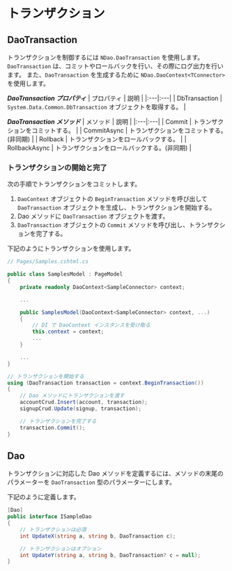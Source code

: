 # トランザクション


## DaoTransaction

トランザクションを制御するには `NDao.DaoTransaction` を使用します。
`DaoTransaction` は、コミットやロールバックを行い、その際にログ出力を行います。
また、`DaoTransaction` を生成するために `NDao.DaoContext<TConnector>` を使用します。

***DaoTransaction プロパティ***
| プロパティ | 説明 |
|:---|:---|
| DbTransaction | `System.Data.Common.DbTransaction` オブジェクトを取得する。 |

***DaoTransaction メソッド***
| メソッド | 説明 |
|:---|:---|
| Commit | トランザクションをコミットする。 |
| CommitAsync | トランザクションをコミットする。(非同期) |
| Rollback | トランザクションをロールバックする。 |
| RollbackAsync | トランザクションをロールバックする。(非同期) |


### トランザクションの開始と完了

次の手順でトランザクションをコミットします。

1. `DaoContext` オブジェクトの `BeginTransaction` メソッドを呼び出して `DaoTransaction` オブジェクトを生成し、トランザクションを開始する。
2. Dao メソッドに `DaoTransaction` オブジェクトを渡す。
3. `DaoTransaction` オブジェクトの `Commit` メソッドを呼び出し、トランザクションを完了する。

下記のようにトランザクションを使用します。

```csharp
// Pages/Samples.cshtml.cs

public class SamplesModel : PageModel
{
	private readonly DaoContext<SampleConnector> context;

	...

	public SamplesModel(DaoContext<SampleConnector> context, ...)
	{
		// DI で DaoContext インスタンスを受け取る
		this.context = context;
		...
	}

	...
}
```

```csharp
// トランザクションを開始する
using (DaoTransaction transaction = context.BeginTransaction())
{
	// Dao メソッドにトランザクションを渡す
	accountCrud.Insert(account, transaction);
	signupCrud.Update(signup, transaction);

	// トランザクションを完了する
	transaction.Commit();
}
```


## Dao

トランザクションに対応した Dao メソッドを定義するには、メソッドの末尾のパラメーターを `DaoTransaction` 型のパラメーターにします。

下記のように定義します。

```csharp
[Dao]
public interface ISampleDao
{
	// トランザクションは必須
	int UpdateX(string a, string b, DaoTransaction c);

	// トランザクションはオプション
	int UpdateY(string a, string b, DaoTransaction? c = null);
}
```

